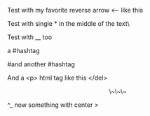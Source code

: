 Test with my favorite reverse arrow \<-- like this

Test with single \* in the middle of the text\

Test with \_\_ too

a #hashtag

\#and another #hashtag

And a \<p> html tag like this \</del>

<p style="text-align: center;">\~\~\~</p>

^\_ now something with center >

